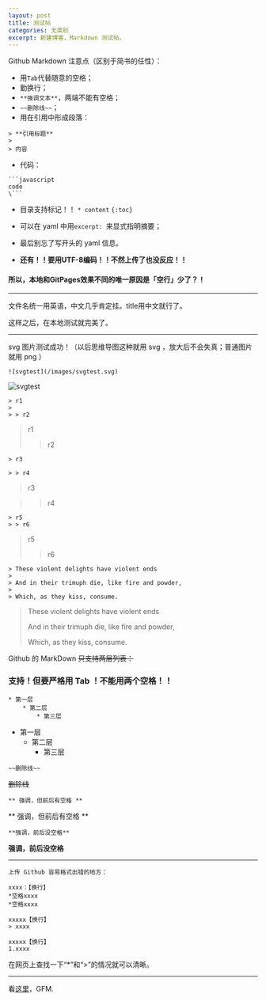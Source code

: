 ```yaml
---
layout: post
title: 测试帖
categories: 无类别
excerpt: 新建博客，Markdown 测试帖。
---
```


Github Markdown 注意点（区别于简书的任性）：

* 用`Tab`代替随意的空格；
* 勤换行；
* `**强调文本**`，两端不能有空格；
* `~~删除线~~`；
* 用在引用中形成段落：





```
> **引用标题**
> 
> 内容
```

* 代码：

```
```javascript
code
\```
```

* 目录支持标记！！
`* content` `{:toc}`

* 可以在 yaml 中用`excerpt: `来显式指明摘要；
* 最后别忘了写开头的 yaml 信息。
* **还有！！要用UTF-8编码！！不然上传了也没反应！！**


#### 所以，本地和GitPages效果不同的唯一原因是「空行」少了？！

---
文件名统一用英语，中文几乎肯定挂。title用中文就行了。

这样之后，在本地测试就完美了。

---
svg 图片测试成功！（以后思维导图这种就用 svg ，放大后不会失真；普通图片就用 png ）

`![svgtest](/images/svgtest.svg)`

![svgtest](/images/svgtest.svg)

```
> r1
> 
> > r2
```
> r1
> 
> > r2

```
> r3

> > r4
```
> r3

> > r4

```
> r5
> > r6
```
> r5
> > r6

```
> These violent delights have violent ends
>
> And in their trimuph die, like fire and powder,
>
> Which, as they kiss, consume.
```
> These violent delights have violent ends
>
> And in their trimuph die, like fire and powder,
>
> Which, as they kiss, consume.

Github 的 MarkDown ~~只支持两层列表：~~

### 支持！但要严格用 Tab ！不能用两个空格！！

```
* 第一层
	* 第二层
		* 第三层
```
* 第一层
	* 第二层
		* 第三层

```
~~删除线~~
```
~~删除线~~

```
** 强调，但前后有空格 **
```
** 强调，但前后有空格 **

```
**强调，前后没空格**
```
**强调，前后没空格**

---

```
上传 Github 容易格式出错的地方：

xxxx：【换行】
*空格xxxx
*空格xxxx

xxxxx【换行】
> xxxx

xxxxx【换行】
1.xxxx
```

在网页上查找一下“*”和“>”的情况就可以清晰。














---
看[这里](https://guides.github.com/features/mastering-markdown/)，GFM.